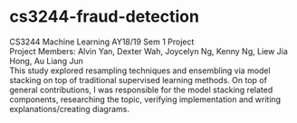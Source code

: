 # cs3244-fraud-detection
CS3244 Machine Learning AY18/19 Sem 1 Project  
Project Members: Alvin Yan, Dexter Wah, Joycelyn Ng, Kenny Ng, Liew Jia Hong, Au Liang Jun  
This study explored resampling techniques and ensembling via model stacking on top of traditional supervised learning methods. On top of general contributions, I was responsible for the model stacking related components, researching the topic, verifying implementation and writing explanations/creating diagrams.
